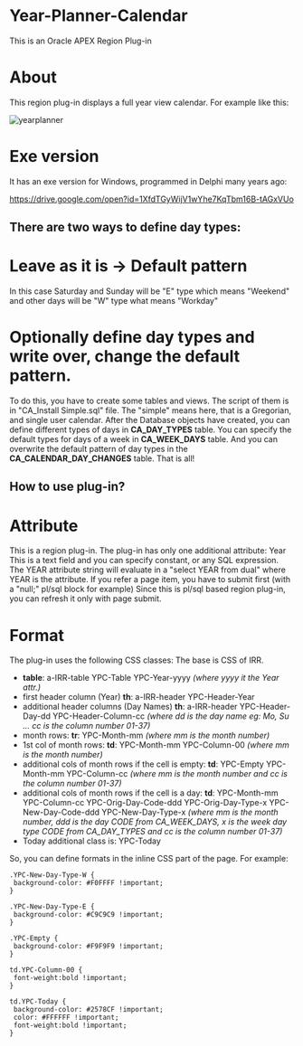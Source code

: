 # Year-Planner-Calendar

This is an Oracle APEX Region Plug-in

# About
This region plug-in displays a full year view calendar.
For example like this:

![yearplanner](https://user-images.githubusercontent.com/39552762/40416939-e27b959a-5e7e-11e8-9eb8-be632fe64925.png "Sample" )

# Exe version
It has an exe version for Windows, programmed in Delphi many years ago:

https://drive.google.com/open?id=1XfdTGyWijV1wYhe7KqTbm16B-tAGxVUo

## There are two ways to define day types: ##

# Leave as it is -> Default pattern #
In this case Saturday and Sunday will be "E" type which means "Weekend" and other days will be "W" type what means "Workday"

# Optionally define day types and write over, change the default pattern. #
To do this, you have to create some tables and views. The script of them is in "CA_Install Simple.sql" file. The "simple" means here, that is a Gregorian, and single user calendar.
After the Database objects have created, you can define different types of days in **CA_DAY_TYPES** table.
You can specify the default types for days of a week in **CA_WEEK_DAYS** table.
And you can overwrite the default pattern of day types in the **CA_CALENDAR_DAY_CHANGES** table. That is all!

## How to use plug-in? ##

# Attribute #
This is a region plug-in.
The plug-in has only one additional attribute: Year
This is a text field and you can specify constant, or any SQL expression. The YEAR attribute string will evaluate in a "select YEAR from dual" where YEAR is the attribute.
If you refer a page item, you have to submit first (with a "null;" pl/sql block for example)
Since this is pl/sql based region plug-in, you can refresh it only with page submit.

# Format #
The plug-in uses the following CSS classes:
The base is CSS of IRR.

* **table**: a-IRR-table YPC-Table YPC-Year-yyyy   *(where yyyy it the Year attr.)*
* first header column (Year) **th**: a-IRR-header YPC-Header-Year
* additional header columns (Day Names) **th**: a-IRR-header YPC-Header-Day-dd YPC-Header-Column-cc *(where dd is the day name eg: Mo, Su ... cc is the column number 01-37)*
* month rows: **tr**: YPC-Month-mm *(where mm is the month number)*
* 1st col of month rows:  **td**: YPC-Month-mm YPC-Column-00 *(where mm is the month number)*
* additional cols of month rows if the cell is empty: **td**: YPC-Empty YPC-Month-mm YPC-Column-cc *(where mm is the month number and cc is the column number 01-37)*
* additional cols of month rows if the cell is a day: **td**: YPC-Month-mm YPC-Column-cc YPC-Orig-Day-Code-ddd YPC-Orig-Day-Type-x YPC-New-Day-Code-ddd YPC-New-Day-Type-x *(where mm is the month number, ddd is the day CODE from CA_WEEK_DAYS, x is the week day type CODE from CA_DAY_TYPES and cc is the column number 01-37)*
* Today additional class is: YPC-Today

So, you can define formats in the inline CSS part of the page. For example:

    .YPC-New-Day-Type-W {
     background-color: #F0FFFF !important;
    } 
    
    .YPC-New-Day-Type-E {
     background-color: #C9C9C9 !important;
    } 
    
    .YPC-Empty {
     background-color: #F9F9F9 !important;
    } 
    
    td.YPC-Column-00 {
     font-weight:bold !important;
    } 
    
    td.YPC-Today {
     background-color: #2578CF !important;
     color: #FFFFFF !important;
     font-weight:bold !important;
    } 



